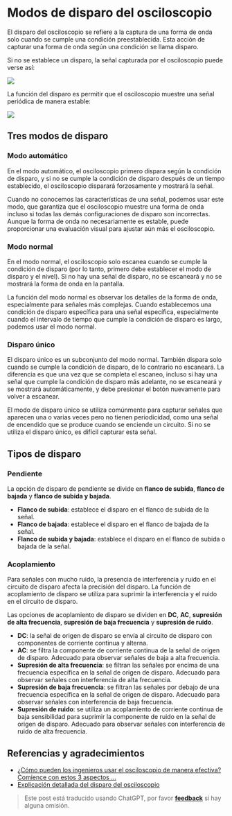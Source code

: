 # Modos de disparo del osciloscopio

El disparo del osciloscopio se refiere a la captura de una forma de onda solo cuando se cumple una condición preestablecida. Esta acción de capturar una forma de onda según una condición se llama disparo.

Si no se establece un disparo, la señal capturada por el osciloscopio puede verse así:

![](https://wiki-media-1253965369.cos.ap-guangzhou.myqcloud.com/img/20211217170753.png)

La función del disparo es permitir que el osciloscopio muestre una señal periódica de manera estable:

![](https://wiki-media-1253965369.cos.ap-guangzhou.myqcloud.com/img/20211217170904.png)

## Tres modos de disparo

### Modo automático

En el modo automático, el osciloscopio primero dispara según la condición de disparo, y si no se cumple la condición de disparo después de un tiempo establecido, el osciloscopio disparará forzosamente y mostrará la señal.

Cuando no conocemos las características de una señal, podemos usar este modo, que garantiza que el osciloscopio muestre una forma de onda incluso si todas las demás configuraciones de disparo son incorrectas. Aunque la forma de onda no necesariamente es estable, puede proporcionar una evaluación visual para ajustar aún más el osciloscopio.

### Modo normal

En el modo normal, el osciloscopio solo escanea cuando se cumple la condición de disparo (por lo tanto, primero debe establecer el modo de disparo y el nivel). Si no hay una señal de disparo, no se escaneará y no se mostrará la forma de onda en la pantalla.

La función del modo normal es observar los detalles de la forma de onda, especialmente para señales más complejas. Cuando establecemos una condición de disparo específica para una señal específica, especialmente cuando el intervalo de tiempo que cumple la condición de disparo es largo, podemos usar el modo normal.

### Disparo único

El disparo único es un subconjunto del modo normal. También dispara solo cuando se cumple la condición de disparo, de lo contrario no escaneará. La diferencia es que una vez que se completa el escaneo, incluso si hay una señal que cumple la condición de disparo más adelante, no se escaneará y se mostrará automáticamente, y debe presionar el botón nuevamente para volver a escanear.

El modo de disparo único se utiliza comúnmente para capturar señales que aparecen una o varias veces pero no tienen periodicidad, como una señal de encendido que se produce cuando se enciende un circuito. Si no se utiliza el disparo único, es difícil capturar esta señal.

## Tipos de disparo

### Pendiente

La opción de disparo de pendiente se divide en **flanco de subida**, **flanco de bajada** y **flanco de subida y bajada**.

- **Flanco de subida**: establece el disparo en el flanco de subida de la señal.
- **Flanco de bajada**: establece el disparo en el flanco de bajada de la señal.
- **Flanco de subida y bajada**: establece el disparo en el flanco de subida o bajada de la señal.

### Acoplamiento

Para señales con mucho ruido, la presencia de interferencia y ruido en el circuito de disparo afecta la precisión del disparo. La función de acoplamiento de disparo se utiliza para suprimir la interferencia y el ruido en el circuito de disparo.

Las opciones de acoplamiento de disparo se dividen en **DC**, **AC**, **supresión de alta frecuencia**, **supresión de baja frecuencia** y **supresión de ruido**.

- **DC**: la señal de origen de disparo se envía al circuito de disparo con componentes de corriente continua y alterna.
- **AC**: se filtra la componente de corriente continua de la señal de origen de disparo. Adecuado para observar señales de baja a alta frecuencia.
- **Supresión de alta frecuencia**: se filtran las señales por encima de una frecuencia específica en la señal de origen de disparo. Adecuado para observar señales con interferencia de alta frecuencia.
- **Supresión de baja frecuencia**: se filtran las señales por debajo de una frecuencia específica en la señal de origen de disparo. Adecuado para observar señales con interferencia de baja frecuencia.
- **Supresión de ruido**: se utiliza un acoplamiento de corriente continua de baja sensibilidad para suprimir la componente de ruido en la señal de origen de disparo. Adecuado para observar señales con interferencia de ruido de alta frecuencia.

## Referencias y agradecimientos

- [¿Cómo pueden los ingenieros usar el osciloscopio de manera efectiva? Comience con estos 3 aspectos ...](https://picture.iczhiku.com/weixin/message1596191922308.html)
- [Explicación detallada del disparo del osciloscopio](https://zhuanlan.zhihu.com/p/101922570)

> Este post está traducido usando ChatGPT, por favor [**feedback**](https://github.com/linyuxuanlin/Wiki_MkDocs/issues/new) si hay alguna omisión.
